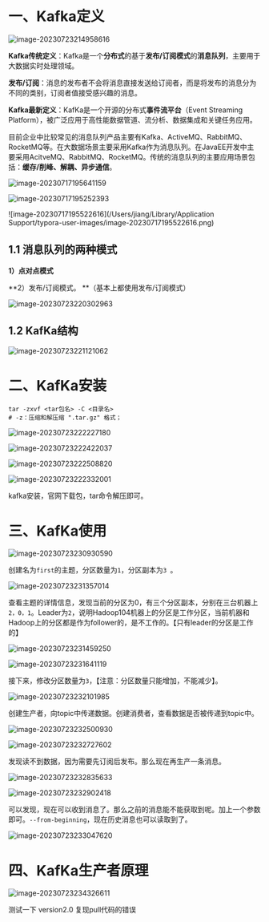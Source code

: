 # 一、Kafka定义

![image-20230723214958616](/Users/jiang/Desktop/Workspace/笔记文档/Kafka.assets/image-20230723214958616.png)

**Kafka传统定义**：Kafka是一个**分布式**的基于**发布/订阅模式**的**消息队列**，主要用于大数据实时处理领域。

**发布/订阅**：消息的发布者不会将消息直接发送给订阅者，而是将发布的消息分为不同的类别，订阅者值接受感兴趣的消息。

**Kafka最新定义**：KafKa是一个开源的分布式**事件流平台**（Event Streaming Platform），被广泛应用于高性能数据管道、流分析、数据集成和关键任务应用。

目前企业中比较常见的消息队列产品主要有Kafka、ActiveMQ、RabbitMQ、RocketMQ等。在大数据场景主要采用Kafka作为消息队列。在JavaEE开发中主要采用AcitveMQ、RabbitMQ、RocketMQ。传统的消息队列的主要应用场景包括：**缓存/削峰、解耦、异步通信**。

![image-20230717195641159](/Users/jiang/Desktop/Workspace/笔记文档/Kafka.assets/image-20230717195641159.png)

![image-20230717195252393](/Users/jiang/Desktop/Workspace/笔记文档/Kafka.assets/image-20230717195252393.png)

![image-20230717195522616](/Users/jiang/Library/Application Support/typora-user-images/image-20230717195522616.png)

## 1.1 消息队列的两种模式

**1）点对点模式**

**2）发布/订阅模式。 **（基本上都使用发布/订阅模式）

![image-20230723220302963](/Users/jiang/Desktop/Workspace/笔记文档/Kafka.assets/image-20230723220302963.png)

## 1.2 KafKa结构

![image-20230723221121062](/Users/jiang/Desktop/Workspace/笔记文档/Kafka.assets/image-20230723221121062.png)

# 二、KafKa安装

```shell
tar -zxvf <tar包名> -C <目录名>
# -z：压缩和解压缩 ".tar.gz" 格式；
```

![image-20230723222227180](/Users/jiang/Desktop/Workspace/笔记文档/Kafka.assets/image-20230723222227180.png)

![image-20230723222422037](/Users/jiang/Desktop/Workspace/笔记文档/Kafka.assets/image-20230723222422037.png)

![image-20230723222508820](/Users/jiang/Desktop/Workspace/笔记文档/Kafka.assets/image-20230723222508820.png)

![image-20230723222332001](/Users/jiang/Desktop/Workspace/笔记文档/Kafka.assets/image-20230723222332001.png)

kafka安装，官网下载包，tar命令解压即可。

# 三、KafKa使用

![image-20230723230930590](/Users/jiang/Desktop/Workspace/笔记文档/Kafka.assets/image-20230723230930590.png)

创建名为`first`的主题，分区数量为`1`，分区副本为`3	`。

![image-20230723231357014](/Users/jiang/Desktop/Workspace/笔记文档/Kafka.assets/image-20230723231357014.png)

查看主题的详情信息，发现当前的分区为0，有三个分区副本，分别在三台机器上`2，0，1`。Leader为`2`，说明Hadoop104机器上的分区是工作分区，当前机器和Hadoop上的分区都是作为follower的，是不工作的。【只有leader的分区是工作的】

![image-20230723231459250](/Users/jiang/Desktop/Workspace/笔记文档/Kafka.assets/image-20230723231459250.png)

![image-20230723231641119](/Users/jiang/Desktop/Workspace/笔记文档/Kafka.assets/image-20230723231641119.png)

接下来，修改分区数量为`3`，【注意：分区数量只能增加，不能减少】。

![image-20230723232101985](/Users/jiang/Desktop/Workspace/笔记文档/Kafka.assets/image-20230723232101985.png)

创建生产者，向topic中传递数据。创建消费者，查看数据是否被传递到topic中。

![image-20230723232500930](/Users/jiang/Desktop/Workspace/笔记文档/Kafka.assets/image-20230723232500930.png)

![image-20230723232727602](/Users/jiang/Desktop/Workspace/笔记文档/Kafka.assets/image-20230723232727602.png)

发现读不到数据，因为需要先订阅后发布。那么现在再生产一条消息。

![image-20230723232835633](/Users/jiang/Desktop/Workspace/笔记文档/Kafka.assets/image-20230723232835633.png)

![image-20230723232902418](/Users/jiang/Desktop/Workspace/笔记文档/Kafka.assets/image-20230723232902418.png)

可以发现，现在可以收到消息了。那么之前的消息能不能获取到呢。加上一个参数即可。`--from-beginning`，现在历史消息也可以读取到了。

![image-20230723233047620](/Users/jiang/Desktop/Workspace/笔记文档/Kafka.assets/image-20230723233047620.png)

# 四、KafKa生产者原理

![image-20230723234326611](/Users/jiang/Desktop/Workspace/笔记文档/Kafka.assets/image-20230723234326611.png)



测试一下 version2.0
复现pull代码的错误

